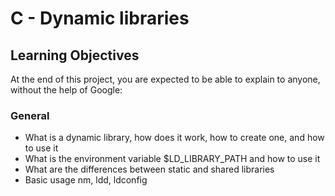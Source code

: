 # C - Dynamic libraries

## Learning Objectives

At the end of this project, you are expected to be able to explain to anyone, without the help of Google:

### General

- What is a dynamic library, how does it work, how to create one, and how to use it
- What is the environment variable $LD_LIBRARY_PATH and how to use it
- What are the differences between static and shared libraries
- Basic usage nm, ldd, ldconfig

